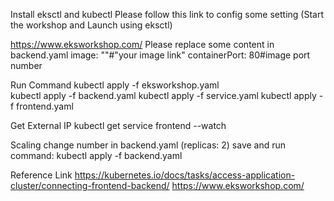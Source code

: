Install eksctl and kubectl
Please follow this link to config
some setting
(Start the workshop and Launch using eksctl)

https://www.eksworkshop.com/
Please replace some content in backend.yaml
image: ""#"your image link"
containerPort: 80#image port number

Run Command
kubectl apply -f eksworkshop.yaml  
kubectl apply -f backend.yaml
kubectl apply -f service.yaml 
kubectl apply -f frontend.yaml

Get External IP
kubectl get service frontend --watch

Scaling
change number in backend.yaml
(replicas: 2)
save and run command:
kubectl apply -f backend.yaml

Reference Link 
https://kubernetes.io/docs/tasks/access-application-cluster/connecting-frontend-backend/
https://www.eksworkshop.com/
